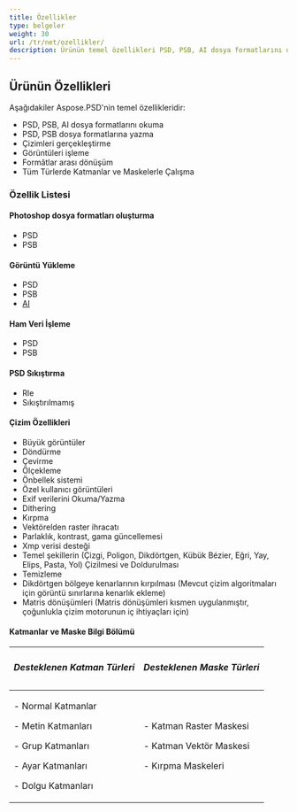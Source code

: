 ```yaml
---
title: Özellikler
type: belgeler
weight: 30
url: /tr/net/ozellikler/
description: Ürünün temel özellikleri PSD, PSB, AI dosya formatlarını okuma veya yazma, grafik çizimleri gerçekleştirme, görüntü işleme ve Katmanlar ve Maskeler ile çalışma içerir.
---
```


## **Ürünün Özellikleri**
Aşağıdakiler Aspose.PSD'nin temel özellikleridir:

- PSD, PSB, AI dosya formatlarını okuma
- PSD, PSB dosya formatlarına yazma
- Çizimleri gerçekleştirme
- Görüntüleri işleme
- Formâtlar arası dönüşüm
- Tüm Türlerde Katmanlar ve Maskelerle Çalışma
### **Özellik Listesi**
#### **Photoshop dosya formatları oluşturma**
- PSD
- PSB
#### **Görüntü Yükleme**
- PSD
- PSB
- [AI](/tr/psd/net/ai-adobe-illustrator-format/)
#### **Ham Veri İşleme**
- PSD
- PSB
#### **PSD Sıkıştırma**
- Rle
- Sıkıştırılmamış
#### **Çizim Özellikleri**
- Büyük görüntüler
- Döndürme
- Çevirme
- Ölçekleme
- Önbellek sistemi
- Özel kullanıcı görüntüleri
- Exif verilerini Okuma/Yazma
- Dithering
- Kırpma
- Vektörelden raster ihracatı
- Parlaklık, kontrast, gama güncellemesi
- Xmp verisi desteği
- Temel şekillerin (Çizgi, Poligon, Dikdörtgen, Kübük Bézier, Eğri, Yay, Elips, Pasta, Yol) Çizilmesi ve Doldurulması
- Temizleme
- Dikdörtgen bölgeye kenarlarının kırpılması (Mevcut çizim algoritmaları için görüntü sınırlarına kenarlık ekleme)
- Matris dönüşümleri (Matris dönüşümleri kısmen uygulanmıştır, çoğunlukla çizim motorunun iç ihtiyaçları için)
#### **Katmanlar ve Maske Bilgi Bölümü**

|<h5>**Desteklenen Katman Türleri**</h5>|<h5>**Desteklenen Maske Türleri**</h5>|
| :- | :- |
|<p>- Normal Katmanlar</p><p>- Metin Katmanları</p><p>- Grup Katmanları</p><p>- Ayar Katmanları</p><p>- Dolgu Katmanları</p>|<p>- Katman Raster Maskesi</p><p>- Katman Vektör Maskesi</p><p>- Kırpma Maskeleri</p>|
